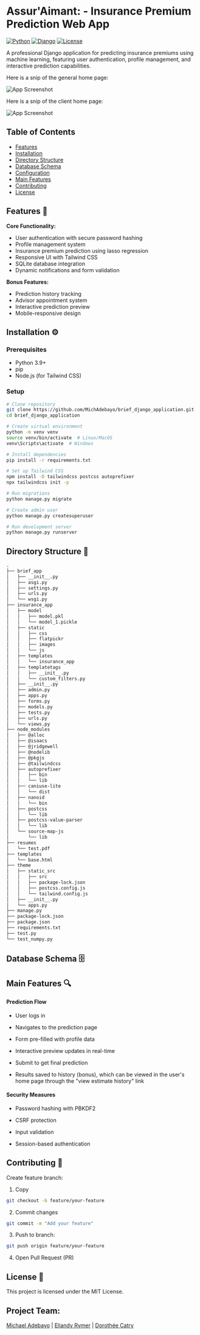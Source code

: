 # Assur'Aimant: - Insurance Premium Prediction Web App

[![Python](https://img.shields.io/badge/Python-3.9%2B-blue)](https://www.python.org/)
[![Django](https://img.shields.io/badge/Django-4.2-brightgreen)](https://www.djangoproject.com/)
[![License](https://img.shields.io/badge/License-MIT-green)](https://opensource.org/licenses/MIT)

A professional Django application for predicting insurance premiums using machine learning, featuring user authentication, profile management, and interactive prediction capabilities.

Here is a snip of the general home page:

![App Screenshot](brief_app/insurance_app/static/images/web-screenshot-1.png)

Here is a snip of the client home page:

![App Screenshot](brief_app/insurance_app/static/images/web-screenshot-2.png)


## Table of Contents
- [Features](#features)
- [Installation](#installation)
- [Directory Structure](#directory-structure)
- [Database Schema](#database-schema)
- [Configuration](#configuration)
- [Main Features](#main-features)
- [Contributing](#contributing)
- [License](#license)

## Features 🚀

**Core Functionality:**
- User authentication with secure password hashing
- Profile management system
- Insurance premium prediction using lasso regression
- Responsive UI with Tailwind CSS
- SQLite database integration
- Dynamic notifications and form validation

**Bonus Features:**
- Prediction history tracking
- Advisor appointment system
- Interactive prediction preview
- Mobile-responsive design

## Installation ⚙️

### Prerequisites
- Python 3.9+
- pip
- Node.js (for Tailwind CSS)

### Setup
```bash
# Clone repository
git clone https://github.com/MichAdebayo/brief_django_application.git
cd brief_django_application

# Create virtual environment
python -m venv venv
source venv/bin/activate  # Linux/MacOS
venv\Scripts\activate  # Windows

# Install dependencies
pip install -r requirements.txt

# Set up Tailwind CSS
npm install -D tailwindcss postcss autoprefixer
npx tailwindcss init -p

# Run migrations
python manage.py migrate

# Create admin user
python manage.py createsuperuser

# Run development server
python manage.py runserver

```
## Directory Structure 📂

```markdown
.
├── brief_app
│   ├── __init__.py
│   ├── asgi.py
│   ├── settings.py
│   ├── urls.py
│   └── wsgi.py
├── insurance_app
│   ├── model
│   │   ├── model.pkl
│   │   └── model_1.pickle
│   ├── static
│   │   ├── css
│   │   ├── flatpickr
│   │   ├── images
│   │   └── js
│   ├── templates
│   │   └── insurance_app
│   ├── templatetags
│   │   ├── __init__.py
│   │   └── custom_filters.py
│   ├── __init__.py
│   ├── admin.py
│   ├── apps.py
│   ├── forms.py
│   ├── models.py
│   ├── tests.py
│   ├── urls.py
│   └── views.py
├── node_modules
│   ├── @alloc
│   ├── @isaacs
│   ├── @jridgewell
│   ├── @nodelib
│   ├── @pkgjs
│   ├── @tailwindcss
│   ├── autoprefixer
│   │   ├── bin
│   │   └── lib
│   ├── caniuse-lite
│   │   └── dist
│   ├── nanoid
│   │   └── bin
│   ├── postcss
│   │   └── lib
│   ├── postcss-value-parser
│   │   └── lib
│   └── source-map-js
│       └── lib
├── resumes
│   └── test.pdf
├── templates
│   └── base.html
├── theme
│   ├── static_src
│   │   ├── src
│   │   ├── package-lock.json
│   │   ├── postcss.config.js
│   │   └── tailwind.config.js
│   ├── __init__.py
│   └── apps.py
├── manage.py
├── package-lock.json
├── package.json
├── requirements.txt
├── test.py
└── test_numpy.py
```

## Database Schema 🗄️


## Main Features 🔍

#### Prediction Flow

- User logs in

- Navigates to the prediction page

- Form pre-filled with profile data

- Interactive preview updates in real-time

- Submit to get final prediction

- Results saved to history (bonus), which can be viewed in the user's home page through the "view estimate history" link

#### Security Measures

- Password hashing with PBKDF2

- CSRF protection

- Input validation

- Session-based authentication


## Contributing 🤝

Create feature branch:


1. Copy

```bash
git checkout -b feature/your-feature
```


2. Commit changes

``` bash
git commit -m "Add your feature"
```

3. Push to branch:

``` bash
git push origin feature/your-feature
```

4. Open Pull Request (PR)

## License 📄

This project is licensed under the MIT License.

## Project Team:
[Michael Adebayo](https://github.com/MichAdebayo/) | [Eliandy Rymer](https://github.com/EliandyDumortier/) | [Dorothée Catry](https://github.com/DoroChan/)

